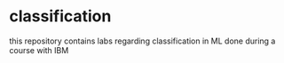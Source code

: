 # classification
this repository contains labs regarding classification in ML done during a course with IBM 
